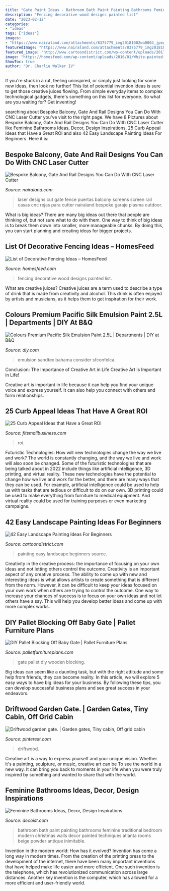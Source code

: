 ```yaml
---
title: "Gate Paint Ideas - Bathroom Bath Paint Painting Bathrooms Feminine Traditional Bedroom Modern Christmas Walls Decor Painted Techniques Atlanta Rooms Beige Powder Antique Inimitable"
description: "Fencing decorative wood designs painted list"
date: "2023-02-12"
categories:
- "ideas"
tags: ["ideas"]
images:
- "https://www.nairaland.com/attachments/8375779_img20181002wa0004_jpegacb9ae933a5abc78816567181f75c952"
featuredImage: "https://www.nairaland.com/attachments/8375779_img20181002wa0004_jpegacb9ae933a5abc78816567181f75c952"
featured_image: "http://www.cartoondistrict.com/wp-content/uploads/2017/07/Easy-Landscape-Painting-Ideas-For-Beginners2.jpg"
image: "https://homesfeed.com/wp-content/uploads/2016/01/White-painted-wood-decorative-fencing-system-.jpg"
ShowToc: true
author: "Dr. Charlie Walker IV"
---
```



If you're stuck in a rut, feeling uninspired, or simply just looking for some new ideas, then look no further! This list of potential invention ideas is sure to get those creative juices flowing. From simple everyday items to complex technological gadgets, there's something on this list for everyone. So what are you waiting for? Get inventing!

	

		
searching about Bespoke Balcony, Gate And Rail Designs You Can Do With CNC Laser Cutter you've visit to the right page. We have 8 Pictures about Bespoke Balcony, Gate And Rail Designs You Can Do With CNC Laser Cutter like Feminine Bathrooms Ideas, Decor, Design Inspirations, 25 Curb Appeal Ideas that Have a Great ROI and also 42 Easy Landscape Painting Ideas For Beginners. Here it is:
		
    
## Bespoke Balcony, Gate And Rail Designs You Can Do With CNC Laser Cutter

<img loading=lazy src="https://www.nairaland.com/attachments/8375779_img20181002wa0004_jpegacb9ae933a5abc78816567181f75c952" onerror="this.onerror=null;this.src='https://tse3.mm.bing.net/th?id=OIP.RHzyBpqdMYN2Qklu3RW0jwHaGV&amp;pid=15.1';" alt="Bespoke Balcony, Gate And Rail Designs You Can Do With CNC Laser Cutter">

_Source: nairaland.com_

>laser designs cut gate fence puertas balcony screens screen rail casas cnc rejas para cutter nairaland bespoke garaje plasma outdoor. 

	

What is big ideas?
There are many big ideas out there that people are thinking of, but not sure what to do with them. One way to think of big ideas is to break them down into smaller, more manageable chunks. By doing this, you can start planning and creating ideas for bigger projects.

    
## List Of Decorative Fencing Ideas – HomesFeed

<img loading=lazy src="https://homesfeed.com/wp-content/uploads/2016/01/White-painted-wood-decorative-fencing-system-.jpg" onerror="this.onerror=null;this.src='https://tse3.mm.bing.net/th?id=OIP.icCzUBM7t-vnhQqS9HfaKQHaFP&amp;pid=15.1';" alt="List of Decorative Fencing Ideas – HomesFeed">

_Source: homesfeed.com_

>fencing decorative wood designs painted list. 

	

What are creative juices?
Creative juices are a term used to describe a type of drink that is made from creativity and alcohol. This drink is often enjoyed by artists and musicians, as it helps them to get inspiration for their work.

    
## Colours Premium Pacific Silk Emulsion Paint 2.5L | Departments | DIY At B&amp;Q

<img loading=lazy src="https://kingfisher.scene7.com/is/image/Kingfisher/5397007065282_01c" onerror="this.onerror=null;this.src='https://tse4.mm.bing.net/th?id=OIP.Pun12HPqMGspYzD6wk89gwHaHZ&amp;pid=15.1';" alt="Colours Premium Pacific Silk Emulsion Paint 2.5L | Departments | DIY at B&amp;Q">

_Source: diy.com_

>emulsion sandtex bahama consider sfconfelca. 

	

Conclusion: The Importance of Creative Art in Life
Creative Art is Important in Life!

Creative art is important in life because it can help you find your unique voice and express yourself. It can also help you connect with others and form relationships.

    
## 25 Curb Appeal Ideas That Have A Great ROI

<img loading=lazy src="https://fitsmallbusiness.com/wp-content/uploads/2016/08/DenverModernFenceJenna.png" onerror="this.onerror=null;this.src='https://tse1.mm.bing.net/th?id=OIP.43H0Y8c64NnSV3m7Iek8UgHaDH&amp;pid=15.1';" alt="25 Curb Appeal Ideas that Have a Great ROI">

_Source: fitsmallbusiness.com_

>roi. 

	

Futuristic Technologies: How will new technologies change the way we live and work?
The world is constantly changing, and the way we live and work will also soon be changed. Some of the futuristic technologies that are being talked about in 2022 include things like artificial intelligence, 3D printing, and virtual reality. These new technologies have the potential to change how we live and work for the better, and there are many ways that they can be used. For example, artificial intelligence could be used to help us with tasks that are tedious or difficult to do on our own. 3D printing could be used to make everything from furniture to medical equipment. And virtual reality could be used for training purposes or even marketing campaigns.

    
## 42 Easy Landscape Painting Ideas For Beginners

<img loading=lazy src="http://www.cartoondistrict.com/wp-content/uploads/2017/07/Easy-Landscape-Painting-Ideas-For-Beginners2.jpg" onerror="this.onerror=null;this.src='https://tse1.mm.bing.net/th?id=OIP.mzWn3DapjlsjQYmeyBHQuAHaKk&amp;pid=15.1';" alt="42 Easy Landscape Painting Ideas For Beginners">

_Source: cartoondistrict.com_

>painting easy landscape beginners source. 

	

Creativity in the creative process: the importance of focusing on your own ideas and not letting others control the outcome.
Creativity is an important aspect of any creative process. The ability to come up with new and interesting ideas is what allows artists to create something that is different from the norm. However, it can be difficult to keep your ideas focused on your own work when others are trying to control the outcome. One way to increase your chances of success is to focus on your own ideas and not let others have a say. This will help you develop better ideas and come up with more complex works.

    
## DIY Pallet Blocking Off Baby Gate | Pallet Furniture Plans

<img loading=lazy src="http://palletfurnitureplans.com/wp-content/uploads/2015/08/pallet-baby-gate.jpg" onerror="this.onerror=null;this.src='https://tse2.mm.bing.net/th?id=OIP.XKkBYMEEOIQCWTqWbL30HAHaHD&amp;pid=15.1';" alt="DIY Pallet Blocking Off Baby Gate | Pallet Furniture Plans">

_Source: palletfurnitureplans.com_

>gate pallet diy wooden blocking. 

	

Big ideas can seem like a daunting task, but with the right attitude and some help from friends, they can become reality. In this article, we will explore 5 easy ways to have big ideas for your business. By following these tips, you can develop successful business plans and see great success in your endeavors.

    
## Driftwood Garden Gate. | Garden Gates, Tiny Cabin, Off Grid Cabin

<img loading=lazy src="https://i.pinimg.com/originals/0a/cf/cc/0acfcc9753f550f6da3f4c4f11a9dc7c.jpg" onerror="this.onerror=null;this.src='https://tse1.mm.bing.net/th?id=OIP.mRvcI4HJ3q4u62vZqOH_hQHaNK&amp;pid=15.1';" alt="Driftwood garden gate. | Garden gates, Tiny cabin, Off grid cabin">

_Source: pinterest.com_

>driftwood. 

	

Creative art is a way to express yourself and your unique vision. Whether it's a painting, sculpture, or music, creative art can be To see the world in a new way. It can bring you back to moments in your life when you were truly inspired by something and wanted to share that with the world.

    
## Feminine Bathrooms Ideas, Decor, Design Inspirations

<img loading=lazy src="http://cdn.decoist.com/wp-content/uploads/2014/10/Inimitable-modern-bath-with-beautiful-vintage-charm.jpg" onerror="this.onerror=null;this.src='https://tse1.mm.bing.net/th?id=OIP.MAro33lpq5erlrbdj71IXgHaLJ&amp;pid=15.1';" alt="Feminine Bathrooms Ideas, Decor, Design Inspirations">

_Source: decoist.com_

>bathroom bath paint painting bathrooms feminine traditional bedroom modern christmas walls decor painted techniques atlanta rooms beige powder antique inimitable. 

	

Invention in the modern world: How has it evolved?
Invention has come a long way in modern times. From the creation of the printing press to the development of the internet, there have been many important inventions that have helped make life easier and more efficient. One such invention is the telephone, which has revolutionized communication across large distances. Another key invention is the computer, which has allowed for a more efficient and user-friendly world.

